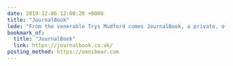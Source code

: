 ```yaml
---
date: 2019-12-06 12:00:20 +0000
title: "JournalBook"
lede: "From the venerable Trys Mudford comes JournalBook, a private, offline-first personal journal."
bookmark_of:
  title: "JournalBook"
  link: https://journalbook.co.uk/
posting_method: https://omnibear.com
---
```


